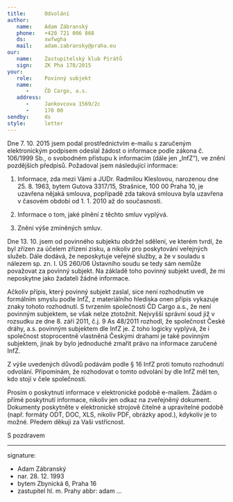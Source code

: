 ```yaml
---
title:      Odvolání
author:
   name:    Adam Zábranský
   phone:   +420 721 006 868
   ds:      xwfwgha
   mail:    adam.zabransky@praha.eu
our:
   name:    Zastupitelský klub Pirátů
   sign:    ZK Pha 178/2015
your:
   role:    Povinný subjekt
   name:    
      -     ČD Cargo, a.s.
   address:
      -     Jankovcova 1569/2c
      -     170 00
sendby:     ds
style:      letter
---
```


Dne 7. 10. 2015 jsem podal prostřednictvím e-mailu s zaručeným elektronickým podpisem odeslal žádost o informace podle zákona č. 106/1999 Sb., o svobodném přístupu k informacím (dále jen „InfZ“), ve znění pozdějších předpisů. Požadoval jsem následující informace:

1. Informace, zda mezi Vámi a JUDr. Radmilou Kleslovou, narozenou dne 25. 8. 1963, bytem Gutova 3317/15, Strašnice, 100 00 Praha 10, je uzavřena nějaká smlouva, popřípadě zda taková smlouva byla uzavřena v časovém období od 1. 1. 2010 až do současnosti.

2. Informace o tom, jaké plnění z těchto smluv vyplývá.

3. Znění výše zmíněných smluv.

Dne 13. 10. jsem od povinného subjektu obdržel sdělení, ve kterém tvrdí, že byl zřízen za účelem zřízení zisku, a nikoliv pro poskytování veřejných služeb. Dále dodává, že neposkytuje veřejné služby, a že v souladu s nálezem sp. zn. I. ÚS 260/06 Ústavního soudu se tedy sám nemůže považovat za povinný subjekt. Na základě toho povinný subjekt uvedl, že mi neposkytne jako žadateli žádné informace. 

Ačkoliv přípis, který povinný subjekt zaslal, sice není rozhodnutím ve formálním smyslu podle InfZ, z materiálního hlediska onen přípis vykazuje znaky tohoto rozhodnutí. S tvrzením společnosti ČD Cargo a.s., že není povinným subjektem, se však nelze ztotožnit. Nejvyšší správní soud již v rozsudku ze dne 8. září 2011, č.j. 9 As 48/2011 rozhodl, že společnost České dráhy, a.s. povinným subjektem dle InfZ je. Z toho logicky vyplývá, že i společnost stoprocentně vlastněná Českými drahami je také povinným subjektem, jinak by bylo jednoduché zmařit právo na informace zaručené InfZ.

Z výše uvedených důvodů podávám podle § 16 InfZ proti tomuto rozhodnutí odvolání. Připomínám, že rozhodovat o tomto odvolání by dle InfZ měl ten, kdo stojí v čele společnosti.

Prosím o poskytnutí informace v elektronické podobě e-mailem. Žádám o přímé poskytnutí informace, nikoliv jen odkaz na zveřejněný dokument. Dokumenty poskytněte v elektronické strojově čitelné a upravitelné podobě (např. formáty ODT, DOC, XLS, nikoliv PDF, obrázky apod.), kdykoliv je to možné. Předem děkuji za Vaši vstřícnost. 

S pozdravem

---
signature: 
  - Adam Zábranský
  - nar. 28. 12. 1993
  - bytem Zbynická 6, Praha 16
  - zastupitel hl. m. Prahy
abbr:       adam
...
